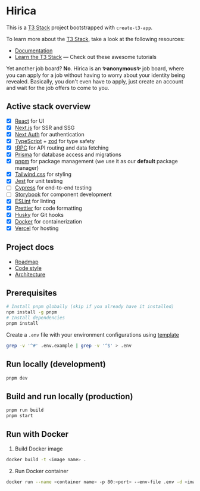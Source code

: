 # Hirica

This is a [T3 Stack](https://create.t3.gg/) project bootstrapped with `create-t3-app`.

To learn more about the [T3 Stack](https://create.t3.gg/), take a look at the following resources:

- [Documentation](https://create.t3.gg/)
- [Learn the T3 Stack](https://create.t3.gg/en/faq#what-learning-resources-are-currently-available) — Check out these awesome tutorials

Yet another job board? **No**. Hirica is an **✨anonymous✨** job board, where you can apply for a job without having to worry about your identity being revealed. Basically, you don't even have to apply, just create an account and wait for the job offers to come to you.

## Active stack overview

- [x] [React](https://reactjs.org/) for UI
- [x] [Next.js](https://nextjs.org/) for SSR and SSG
- [x] [Next Auth](https://next-auth.js.org/) for authentication
- [x] [TypeScript](https://www.typescriptlang.org/) + [zod](https://zod.dev/) for type safety
- [x] [tRPC](https://trpc.io/docs/) for API routing and data fetching
- [x] [Prisma](https://www.prisma.io/) for database access and migrations
- [x] [pnpm](https://pnpm.io/) for package management (we use it as our **default** package manager)
- [x] [Tailwind.css](https://tailwindcss.com/) for styling
- [x] [Jest](https://jestjs.io/) for unit testing
- [ ] [Cypress](https://www.cypress.io/) for end-to-end testing
- [ ] [Storybook](https://storybook.js.org/) for component development
- [x] [ESLint](https://eslint.org/) for linting
- [x] [Prettier](https://prettier.io/) for code formatting
- [x] [Husky](https://typicode.github.io/husky/#/) for Git hooks
- [x] [Docker](https://www.docker.com/) for containerization
- [x] [Vercel](https://vercel.com/) for hosting

## Project docs

- [Roadmap](/docs/roadmap.md)
- [Code style](/docs/code_style.md)
- [Architecture](/docs/architecture.md)

## Prerequisites

```bash
# Install pnpm globally (skip if you already have it installed)
npm install -g pnpm
# Install dependencies
pnpm install
```

Create a `.env` file with your environment configurations using [template](/.env.example)

```bash
grep -v '^#' .env.example | grep -v '^$' > .env
```

## Run locally (development)

```bash
pnpm dev
```

## Build and run locally (production)

```bash
pnpm run build
pnpm start
```

## Run with Docker

1. Build Docker image

```bash
docker build -t <image name> .
```

2.  Run Docker container

```bash
docker run --name <container name> -p 80:<port> --env-file .env -d <image name>
```
